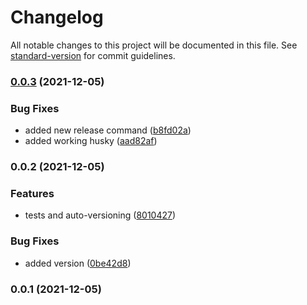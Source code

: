 # Changelog

All notable changes to this project will be documented in this file. See [standard-version](https://github.com/conventional-changelog/standard-version) for commit guidelines.

### [0.0.3](https://github.com/joesobo/UnityExtensionLibrary/compare/v0.0.2...v0.0.3) (2021-12-05)


### Bug Fixes

* added new release command ([b8fd02a](https://github.com/joesobo/UnityExtensionLibrary/commit/b8fd02aed25e79e29333616d2ada4de307e9284f))
* added working husky ([aad82af](https://github.com/joesobo/UnityExtensionLibrary/commit/aad82af7927d77a7cd5a8943c548c214c1062ecf))

### 0.0.2 (2021-12-05)


### Features

* tests and auto-versioning ([8010427](https://github.com/joesobo/UnityExtensionLibrary/commit/80104279a8192ba63689ac97477c9846afd5d7f5))


### Bug Fixes

* added version ([0be42d8](https://github.com/joesobo/UnityExtensionLibrary/commit/0be42d802f3be6f193c440676fb09e0e8d046775))

### 0.0.1 (2021-12-05)
